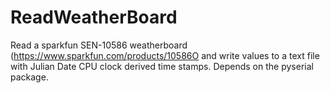 ReadWeatherBoard
================
Read a sparkfun SEN-10586 weatherboard (https://www.sparkfun.com/products/10586O and write values to a text file with
Julian Date CPU clock derived time stamps.
Depends on the pyserial package.
